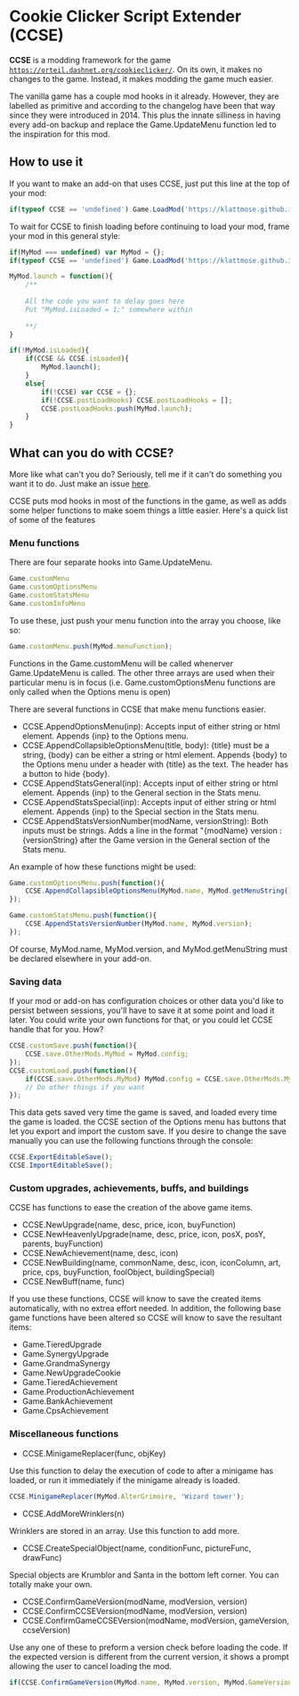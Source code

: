 # Cookie Clicker Script Extender (CCSE)

**CCSE** is a modding framework for the game <code>https://orteil.dashnet.org/cookieclicker/</code>. On its own, it makes no changes to the game. Instead, it makes modding the game much easier.

The vanilla game has a couple mod hooks in it already. However, they are labelled as primitive and according to the changelog have been that way since they were introduced in 2014. This plus the innate silliness in having every add-on backup and replace the Game.UpdateMenu function led to the inspiration for this mod.

## How to use it

If you want to make an add-on that uses CCSE, just put this line at the top of your mod: 

```javascript
if(typeof CCSE == 'undefined') Game.LoadMod('https://klattmose.github.io/CookieClicker/CCSE.js');
```

To wait for CCSE to finish loading before continuing to load your mod, frame your mod in this general style:

```javascript
if(MyMod === undefined) var MyMod = {};
if(typeof CCSE == 'undefined') Game.LoadMod('https://klattmose.github.io/CookieClicker/CCSE.js');

MyMod.launch = function(){
	/**
	
	All the code you want to delay goes here
	Put "MyMod.isLoaded = 1;" somewhere within
	
	**/
}

if(!MyMod.isLoaded){
	if(CCSE && CCSE.isLoaded){
		MyMod.launch();
	}
	else{
		if(!CCSE) var CCSE = {};
		if(!CCSE.postLoadHooks) CCSE.postLoadHooks = [];
		CCSE.postLoadHooks.push(MyMod.launch);
	}
}
```

## What can you do with CCSE?

More like what can't you do? Seriously, tell me if it can't do something you want it to do. Just make an issue [here](https://github.com/klattmose/klattmose.github.io/issues).

CCSE puts mod hooks in most of the functions in the game, as well as adds some helper functions to make soem things a little easier. Here's a quick list of some of the features

### Menu functions

There are four separate hooks into Game.UpdateMenu.

```javascript
Game.customMenu
Game.customOptionsMenu
Game.customStatsMenu
Game.customInfoMenu
```

To use these, just push your menu function into the array you choose, like so:

```javascript
Game.customMenu.push(MyMod.menuFunction);
```

Functions in the Game.customMenu will be called whenerver Game.UpdateMenu is called. The other three arrays are used when their particular menu is in focus (i.e. Game.customOptionsMenu functions are only called when the Options menu is open)

There are several functions in CCSE that make menu functions easier.
* CCSE.AppendOptionsMenu(inp): Accepts input of either string or html element. Appends {inp} to the Options menu.
* CCSE.AppendCollapsibleOptionsMenu(title, body): {title} must be a string, {body} can be either a string or html element. Appends {body} to the Options menu under a header with {title} as the text. The header has a button to hide {body}.
* CCSE.AppendStatsGeneral(inp): Accepts input of either string or html element. Appends {inp} to the General section in the Stats menu.
* CCSE.AppendStatsSpecial(inp): Accepts input of either string or html element. Appends {inp} to the Special section in the Stats menu.
* CCSE.AppendStatsVersionNumber(modName, versionString): Both inputs must be strings. Adds a line in the format "{modName} version : {versionString} after the Game version in the General section of the Stats menu.

An example of how these functions might be used:
```javascript
Game.customOptionsMenu.push(function(){
	CCSE.AppendCollapsibleOptionsMenu(MyMod.name, MyMod.getMenuString());
});

Game.customStatsMenu.push(function(){
	CCSE.AppendStatsVersionNumber(MyMod.name, MyMod.version);
});
```
Of course, MyMod.name, MyMod.version, and MyMod.getMenuString must be declared elsewhere in your add-on.

### Saving data

If your mod or add-on has configuration choices or other data you'd like to persist between sessions, you'll have to save it at some point and load it later. You could write your own functions for that, or you could let CCSE handle that for you. How? 

```javascript
CCSE.customSave.push(function(){
	CCSE.save.OtherMods.MyMod = MyMod.config;
});
CCSE.customLoad.push(function(){
	if(CCSE.save.OtherMods.MyMod) MyMod.config = CCSE.save.OtherMods.MyMod; else MyMod.config = {};
	// Do other things if you want
});
```

This data gets saved very time the game is saved, and loaded every time the game is loaded. the CCSE section of the Options menu has buttons that let you export and import the custom save. If you desire to change the save manually you can use the following functions through the console:

```javascript
CCSE.ExportEditableSave();
CCSE.ImportEditableSave();
```

### Custom upgrades, achievements, buffs, and buildings

CCSE has functions to ease the creation of the above game items. 

* CCSE.NewUpgrade(name, desc, price, icon, buyFunction)
* CCSE.NewHeavenlyUpgrade(name, desc, price, icon, posX, posY, parents, buyFunction)
* CCSE.NewAchievement(name, desc, icon)
* CCSE.NewBuilding(name, commonName, desc, icon, iconColumn, art, price, cps, buyFunction, foolObject, buildingSpecial)
* CCSE.NewBuff(name, func)

If you use these functions, CCSE will know to save the created items automatically, with no extrea effort needed. In addition, the following base game functions have been altered so CCSE will know to save the resultant items:

* Game.TieredUpgrade
* Game.SynergyUpgrade
* Game.GrandmaSynergy
* Game.NewUpgradeCookie
* Game.TieredAchievement
* Game.ProductionAchievement
* Game.BankAchievement
* Game.CpsAchievement

### Miscellaneous functions

* CCSE.MinigameReplacer(func, objKey)

Use this function to delay the execution of code to after a minigame has loaded, or run it immediately if the minigame already is loaded. 

```javascript
CCSE.MinigameReplacer(MyMod.AlterGrimoire, 'Wizard tower');
```

* CCSE.AddMoreWrinklers(n)

Wrinklers are stored in an array. Use this function to add more.

* CCSE.CreateSpecialObject(name, conditionFunc, pictureFunc, drawFunc)

Special objects are Krumblor and Santa in the bottom left corner. You can totally make your own. 

* CCSE.ConfirmGameVersion(modName, modVersion, version)
* CCSE.ConfirmCCSEVersion(modName, modVersion, version)
* CCSE.ConfirmGameCCSEVersion(modName, modVersion, gameVersion, ccseVersion)

Use any one of these to preform a version check before loading the code. If the expected version is different from the current version, it shows a prompt allowing the user to cancel loading the mod. 

```javascript
if(CCSE.ConfirmGameVersion(MyMod.name, MyMod.version, MyMod.GameVersion)) MyMod.init();
```

